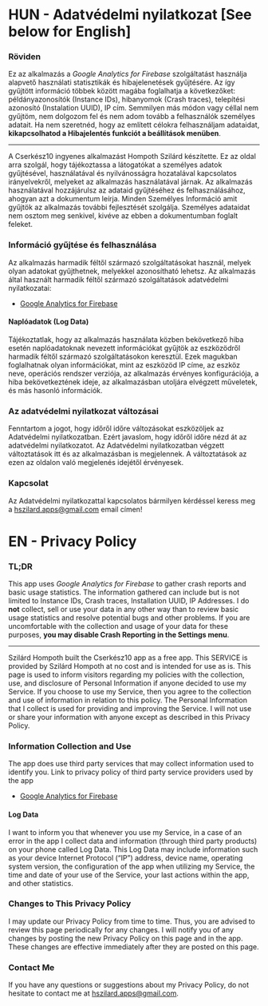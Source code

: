 # **HUN** - Adatvédelmi nyilatkozat [See below for English]

### Röviden
Ez az alkalmazás a *Google Analytics for Firebase* szolgáltatást használja alapvető használati statisztikák és hibajelenetések gyűjtésére. Az így gyűjtött információ többek között magába foglalhatja a következőket: példányazonosítók (Instance IDs), hibanyomok (Crash traces), telepítési azonosító (Instalation UUID), IP cím.
Semmilyen más módon vagy céllal nem gyűjtöm, nem dolgozom fel és nem adom tovább a felhasználók személyes adatait.
Ha nem szeretnéd, hogy az említett célokra felhasználjam adataidat, **kikapcsolhatod a Hibajelentés funkciót a beállítások menüben**.

___

A Cserkész10 ingyenes alkalmazást Hompoth Szilárd készítette.
Ez az oldal arra szolgál, hogy tájékoztassa a látogatókat a személyes adatok gyűjtésével, használatával és nyilvánosságra hozatalával kapcsolatos irányelvekről, melyeket az alkalmazás használatával járnak.
Az alkalmazás használatával hozzájárulsz az adataid gyűjtéséhez és felhasználásához, ahogyan azt a dokumentum leírja. Minden Személyes Információ amit gyűjtök az alkalmazás további fejlesztését szolgálja. Személyes adataidat nem osztom meg senkivel, kivéve az ebben a dokumentumban foglalt feleket.

### Információ gyűjtése és felhasználása

Az alkalmazás harmadik féltől származó szolgáltatásokat használ, melyek olyan adatokat gyűjthetnek, melyekkel azonosítható lehetsz.
Az alkalmazás által használt harmadik féltől származó szolgáltatások adatvédelmi nyilatkozatai:
* [Google Analytics for Firebase](https://firebase.google.com/policies/analytics)

#### Naplóadatok (Log Data)

Tájékoztatlak, hogy az alkalmazás használata közben bekövetkező hiba esetén naplóadatoknak nevezett információkat gyűjtök az eszközödről harmadik féltől származó szolgáltatásokon keresztül. Ezek magukban foglalhatnak olyan információkat, mint az eszközöd IP címe, az eszköz neve, operációs rendszer verziója, az alkalmazás érvényes konfigurációja, a hiba bekövetkeztének ideje, az alkalmazásban utoljára elvégzett műveletek, és más hasonló információk.

### Az adatvédelmi nyilatkozat változásai

Fenntartom a jogot, hogy időről időre változásokat eszközöljek az Adatvédelmi nyilatkozatban. Ezért javaslom, hogy időről időre nézd át az adatvédelmi nyilatkozatot. Az Adatvédelmi nyilatkozatban végzett változtatások itt és az alkalmazásban is megjelennek. A változtatások az ezen az oldalon való megjelenés idejétől érvényesek.

### Kapcsolat

Az Adatvédelmi nyilatkozattal kapcsolatos bármilyen kérdéssel keress meg a hszilard.apps@gmail.com email címen!

# **EN** - Privacy Policy

### TL;DR
This app uses *Google Analytics for Firebase* to gather crash reports and basic usage statistics. The information gathered can include but is not limited to Instance IDs, Crash traces, Installation UUID, IP Addresses.
I do **not** collect, sell or use your data in any other way than to review basic usage statistics and resolve potential bugs and other problems.
If you are uncomfortable with the collection and usage of your data for these purposes, **you may disable Crash Reporting in the Settings menu**.

___

Szilárd Hompoth built the Cserkész10 app as a free app. This SERVICE is provided by Szilárd Hompoth at no cost and is intended for use as is.
This page is used to inform visitors regarding my policies with the collection, use, and disclosure of Personal Information if anyone decided to use my Service.
If you choose to use my Service, then you agree to the collection and use of information in relation to this policy. The Personal Information that I collect is used for providing and improving the Service. I will not use or share your information with anyone except as described in this Privacy Policy.

### Information Collection and Use

The app does use third party services that may collect information used to identify you.
Link to privacy policy of third party service providers used by the app

* [Google Analytics for Firebase](https://firebase.google.com/policies/analytics)

#### Log Data

I want to inform you that whenever you use my Service, in a case of an error in the app I collect data and information (through third party products) on your phone called Log Data. This Log Data may include information such as your device Internet Protocol (“IP”) address, device name, operating system version, the configuration of the app when utilizing my Service, the time and date of your use of the Service, your last actions within the app, and other statistics.

### Changes to This Privacy Policy

I may update our Privacy Policy from time to time. Thus, you are advised to review this page periodically for any changes. I will notify you of any changes by posting the new Privacy Policy on this page and in the app. These changes are effective immediately after they are posted on this page.

### Contact Me

If you have any questions or suggestions about my Privacy Policy, do not hesitate to contact me at hszilard.apps@gmail.com.
